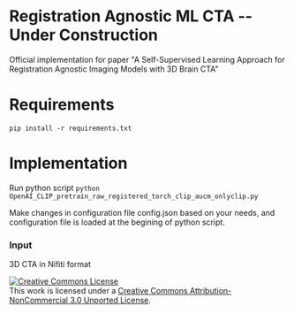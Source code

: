 # Registration Agnostic ML CTA -- Under Construction

Official implementation for paper "A Self-Supervised Learning Approach for Registration Agnostic Imaging Models with 3D Brain CTA"

# Requirements

```pip install -r requirements.txt```

# Implementation

Run python script
```python OpenAI_CLIP_pretrain_raw_registered_torch_clip_aucm_onlyclip.py```

Make changes in configuration file config.json based on your needs, and configuration file is loaded at the begining of python script.

### Input
3D CTA in Nifiti format


<a rel="license" href="http://creativecommons.org/licenses/by-nc/3.0/"><img alt="Creative Commons License" style="border-width:0" src="https://i.creativecommons.org/l/by-nc/3.0/88x31.png" /></a><br />This work is licensed under a <a rel="license" href="http://creativecommons.org/licenses/by-nc/3.0/">Creative Commons Attribution-NonCommercial 3.0 Unported License</a>.
